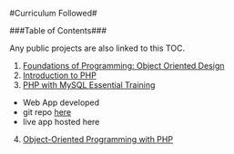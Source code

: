 #Curriculum Followed#

###Table of Contents###

Any public projects are also linked to this TOC.

1. [Foundations of Programming: Object Oriented Design](https://github.com/FinchPS/PHPCoursesNotes/blob/master/FoundationsofProgramming:ObjectOrientedDesign.md)
2. [Introduction to PHP](https://github.com/FinchPS/PHPCoursesNotes/blob/master/IntroductiontoPHP.md)
3. [PHP with MySQL Essential Training](https://github.com/FinchPS/PHPCoursesNotes/blob/master/PHP-with-MySQL-Essential-Training.md)
- Web App developed
- git repo [here](https://github.com/FinchPS/widgets_corps)
- live app hosted here
4. [Object-Oriented Programming with PHP](https://github.com/FinchPS/PHPCoursesNotes/blob/master/ObjectOrientedProgrammingwithPHP.md)
